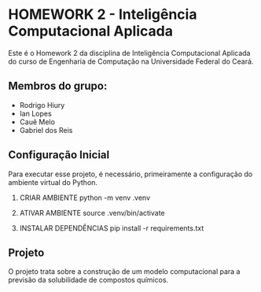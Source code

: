 # HOMEWORK 2 - Inteligência Computacional Aplicada

Este é o Homework 2 da disciplina de Inteligência Computacional Aplicada do curso de Engenharia de Computação na Universidade Federal do Ceará. 

## Membros do grupo:
- Rodrigo Hiury
- Ian Lopes
- Cauê Melo
- Gabriel dos Reis

## Configuração Inicial

Para executar esse projeto, é necessário, primeiramente a configuração do ambiente virtual do Python.

1. CRIAR AMBIENTE
 python -m venv .venv

2. ATIVAR AMBIENTE
 source .venv/bin/activate

3. INSTALAR DEPENDÊNCIAS
 pip install -r requirements.txt 


## Projeto

O projeto trata sobre a construção de um modelo computacional para a previsão da solubilidade de compostos químicos.